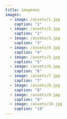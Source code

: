 ```yaml
---
title: imagenes
images:
  - image: /assets/1.jpg
    caption: "1"
  - image: /assets/2.jpg
    caption: "2"
  - image: /assets/3.jpg
    caption: "3"
  - image: /assets/4.jpg
    caption: "4"
  - image: /assets/5.jpg
    caption: "5"
  - image: /assets/6.jpg
    caption: "6"
  - image: /assets/7.jpg
    caption: "7"
  - image: /assets/8.jpg
    caption: "8"
  - image: /assets/9.jpg
    caption: "9"
  - image: /assets/10.jpg
    caption: "10"
---
```

